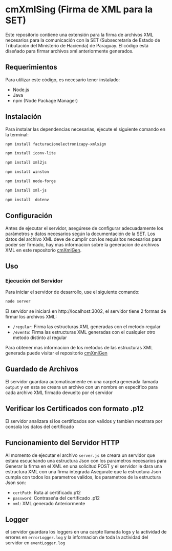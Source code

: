# cmXmlSing (Firma de XML para la SET)

Este repositorio contiene una extensión para la firma de archivos XML necesarios para la comunicación con la SET (Subsecretaría de Estado de Tributación del Ministerio de Hacienda) de Paraguay. El código está diseñado para firmar archivos xml anteriormente generados.

## Requerimientos

Para utilizar este código, es necesario tener instalado:

- Node.js
- Java
- npm (Node Package Manager)

## Instalación

Para instalar las dependencias necesarias, ejecute el siguiente comando en la terminal:

```bash
npm install facturacionelectronicapy-xmlsign
```
```bash
npm install iconv-lite
```
```bash
npm install xml2js
```
```bash
npm install winston
```
```bash
npm install node-forge
```
```bash
npm install xml-js 
```
```bash
npm install  dotenv
```

## Configuración

Antes de ejecutar el servidor, asegúrese de configurar adecuadamente los parámetros y datos necesarios según la documentación de la SET. Los datos del archivo XML deve de cumplir con los requisitos necesarios para poder ser firmado, hay mas informacion sobre la generacion de archivos XML en este repositorio [cmXmlGen](https://github.com/PxSxtrxw/cmXmlGen).

## Uso

### Ejecución del Servidor

Para iniciar el servidor de desarrollo, use el siguiente comando:

```bash
node server
```
El servidor se iniciará en http://localhost:3002, el servidor tiene 2 formas de firmar los archivos XML:

- `/regular`: Firma las estructuras XML generadas con el metodo regular
- `/evento`: Firma las estructuras XML generadas con el cualquier otro metodo distinto al regular

Para obtener mas informacion de los metodos de las estructuras XML generada puede visitar el repositorio [cmXmlGen](https://github.com/PxSxtrxw/cmXmlGen)

## Guardado de Archivos

El servidor guardara automaticamente en una carpeta generada llamada `output` y en esta se creara un archivo con un nombre en especifico para cada archivo XML firmado devuelto por el servidor

## Verificar los Certificados con formato .p12

El servidor analizara si los certificados son validos y tambien mostrara por consola los datos del certificado

## Funcionamiento del Servidor HTTP

Al momento de ejecutar el archivo `server.js` se creara un servidor que estara escuchando una estructura Json con los parametros necesarios para Generar la firma en el XML en una solicitud POST y el servidor le dara una estructura XML con una firma integrada
Asegurate que la estructura Json cumpla con todos los parametros validos, los parametros de la estructura Json son: 

- `certPath`: Ruta al certificado.p12
- `password`: Contraseña del certificado .p12
- `xml`: XML generado Anteriormente

## Logger

el servidor guardara los loggers en una carpte llamada logs y la actividad de errores en `errorLogger.log` y la informacion de toda la actividad del servidor en `eventLogger.log`





